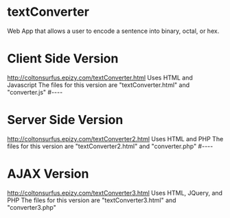 # textConverter
Web App that allows a user to encode a sentence into binary, octal, or hex.

# Client Side Version
http://coltonsurfus.epizy.com/textConverter.html
Uses HTML and Javascript
The files for this version are "textConverter.html" and "converter.js"
#----

# Server Side Version
http://coltonsurfus.epizy.com/textConverter2.html
Uses HTML and PHP
The files for this version are "textConverter2.html" and "converter.php"
#----

# AJAX Version
http://coltonsurfus.epizy.com/textConverter3.html
Uses HTML, JQuery, and PHP
The files for this version are "textConverter3.html" and "converter3.php"



